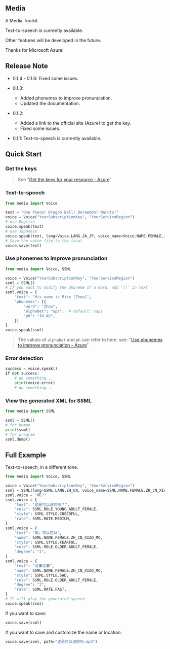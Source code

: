## Media

A Media Toolkit.

Text-to-speech is currently available.

Other features will be developed in the future.

Thanks for Microsoft Azure!


## Release Note
* 0.1.4 - 0.1.6: Fixed some issues.
* 0.1.3:
    * Added phonemes to improve pronunciation.
    * Updated the documentation.
* 0.1.2: 
    * Added a link to the official site (Azure) to get the key.
    * Fixed some issues.

* 0.1.1: Text-to-speech is currently available.

## Quick Start
### Get the keys
> See "[Get the keys for your resource - Azure](https://docs.microsoft.com/en-us/azure/cognitive-services/cognitive-services-apis-create-account?tabs=multiservice%2Cwindows#get-the-keys-for-your-resource)"

### Text-to-speech
```python
from media import Voice

text = "One Piece! Dragon Ball! Doraemon! Naruto!"
voice = Voice("YourSubscriptionKey", "YourServiceRegion")
# use English
voice.speak(text)
# use Japanese
voice.speak(text, lang=Voice.LANG.JA_JP, voice_name=Voice.NAME.FEMALE.JA_JP_NANAMI)
# Save the voice file to the local
voice.save(text)
```

### Use phonemes to improve pronunciation
```python
from media import Voice, SSML

voice = Voice("YourSubscriptionKey", "YourServiceRegion")
ssml = SSML()
# If you want to modify the phoneme of a word, add '[]' in text
ssml.voice = {
    "text": "His name is Mike [Zhou]",
    "phonemes": [{
        "word": "Zhou",
        "alphabet": "ups",  # default: sapi
        "ph": "JH AU",
    }]
}
voice.speak(ssml)
```
> The values ​​of `alphabet` and `ph` can refer to here, see: "[Use phonemes to improve pronunciation - Azure](https://docs.microsoft.com/en-us/azure/cognitive-services/speech-service/speech-synthesis-markup?tabs=csharp#use-phonemes-to-improve-pronunciation)"

### Error detection
```python
success = voice.speak()
if not success:
    # do something...
    print(voice.error)
    # do something...
```

### View the generated XML for SSML
```python
from media import SSML

ssml = SSML()
# for human
print(ssml)
# for program
ssml.dump()
```

## Full Example
Text-to-speech, in a different tone.
```python
from media import Voice, SSML

voice = Voice("YourSubscriptionKey", "YourServiceRegion")
ssml = SSML(lang=SSML.LANG.ZH_CN, voice_name=SSML.NAME.FEMALE.ZH_CN_XIAO_XUAN)
ssml.voice = "啊？"
ssml.voice = {
    "text": "这是可以说的吗？",
    "role": SSML.ROLE.YOUNG_ADULT_FEMALE,
    "style": SSML.STYLE.CHEERFUL,
    "rate": SSML.RATE.MEDIUM,
}
ssml.voice = {
    "text": "啊，可以可以",
    "name": SSML.NAME.FEMALE.ZH_CN_XIAO_MO,
    "style": SSML.STYLE.FEARFUL,
    "role": SSML.ROLE.OLDER_ADULT_FEMALE,
    "degree": "2",
}
ssml.voice = {
    "text": "没事没事",
    "name": SSML.NAME.FEMALE.ZH_CN_XIAO_MO,
    "style": SSML.STYLE.SAD,
    "role": SSML.ROLE.OLDER_ADULT_FEMALE,
    "degree": "2",
    "rate": SSML.RATE.FAST,
}
# It will play the generated speech
voice.speak(ssml)
```
If you want to save:
```python
voice.save(ssml)
```

If you want to save and customize the name or location:
```python
voice.save(ssml, path="这是可以说的吗.mp3")
``` 